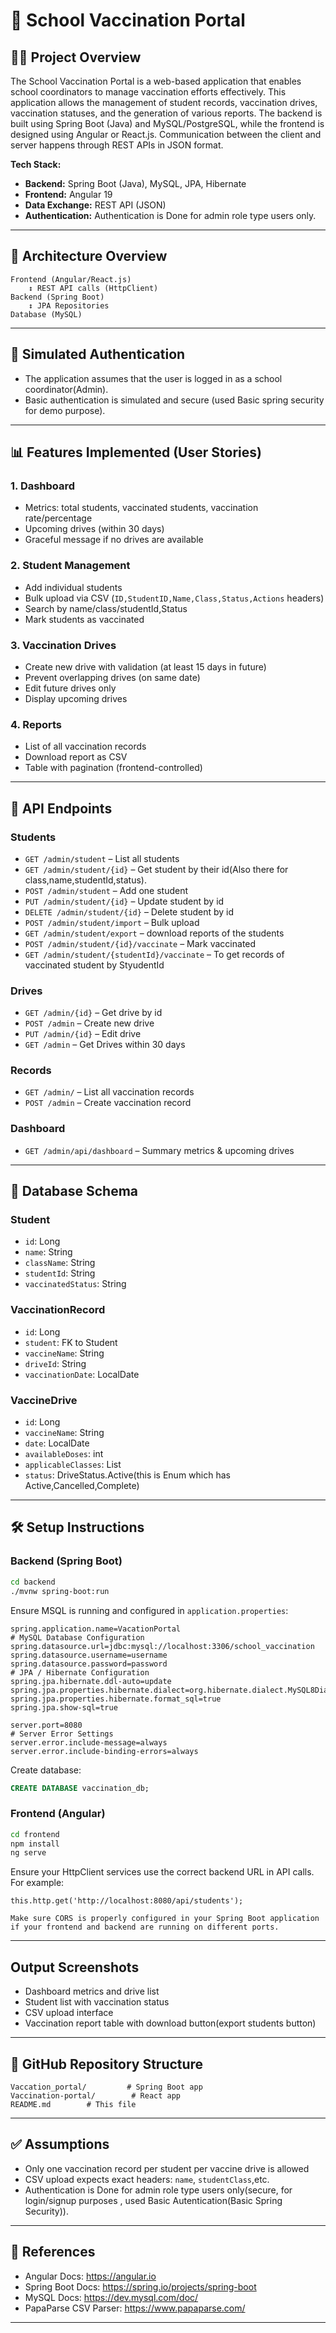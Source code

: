 # 📘 School Vaccination Portal

## 👨‍🏫 Project Overview

The School Vaccination Portal is a web-based application that enables school coordinators to manage vaccination efforts effectively. This application allows the management of student records, vaccination drives, vaccination statuses, and the generation of various reports. The backend is built using Spring Boot (Java) and MySQL/PostgreSQL, while the frontend is designed using Angular or React.js. Communication between the client and server happens through REST APIs in JSON format.

**Tech Stack:**

* **Backend:** Spring Boot (Java), MySQL, JPA, Hibernate
* **Frontend:** Angular 19
* **Data Exchange:** REST API (JSON)
* **Authentication:** Authentication is Done for admin role type users only.

---

## 🧱 Architecture Overview

```
Frontend (Angular/React.js)
    ↕ REST API calls (HttpClient)
Backend (Spring Boot)
    ↕ JPA Repositories
Database (MySQL)

```

---

## 🔐 Simulated Authentication

* The application assumes that the user is logged in as a school coordinator(Admin).
* Basic authentication is simulated and secure (used Basic spring security for demo purpose).

---

## 📊 Features Implemented (User Stories)

### 1. Dashboard

* Metrics: total students, vaccinated students, vaccination rate/percentage
* Upcoming drives (within 30 days)
* Graceful message if no drives are available

### 2. Student Management

* Add individual students
* Bulk upload via CSV (`ID,StudentID,Name,Class,Status,Actions` headers)
* Search by name/class/studentId,Status
* Mark students as vaccinated

### 3. Vaccination Drives

* Create new drive with validation (at least 15 days in future)
* Prevent overlapping drives (on same date)
* Edit future drives only
* Display upcoming drives

### 4. Reports

* List of all vaccination records
* Download report as CSV
* Table with pagination (frontend-controlled)

---

## 🧪 API Endpoints

### Students

* `GET /admin/student` – List all students
* `GET /admin/student/{id}` – Get student by their id(Also there for class,name,studentId,status).
* `POST /admin/student` – Add one student
* `PUT /admin/student/{id}` – Update student by id 
* `DELETE /admin/student/{id}` – Delete student by id 
* `POST /admin/student/import` – Bulk upload
* `GET /admin/student/export` – download reports of the students 
* `POST /admin/student/{id}/vaccinate` – Mark vaccinated
* `GET /admin/student/{studentId}/vaccinate` – To get records of vaccinated student by StyudentId

### Drives

* `GET /admin/{id}` – Get drive by id
* `POST /admin` – Create new drive
* `PUT /admin/{id}` – Edit drive
* `GET /admin` – Get Drives within 30 days

### Records

* `GET /admin/` – List all vaccination records
* `POST /admin` – Create vaccination record

### Dashboard

* `GET /admin/api/dashboard` – Summary metrics & upcoming drives

---

## 🧾 Database Schema

### Student

* `id`: Long
* `name`: String
* `className`: String
* `studentId`: String
* `vaccinatedStatus`: String

### VaccinationRecord

* `id`: Long
* `student`: FK to Student
* `vaccineName`: String
* `driveId`: String
* `vaccinationDate`: LocalDate

### VaccineDrive

* `id`: Long
* `vaccineName`: String
* `date`: LocalDate
* `availableDoses`: int
* `applicableClasses`: List<String>
* `status`: DriveStatus.Active(this is Enum which has Active,Cancelled,Complete)



---

## 🛠 Setup Instructions

### Backend (Spring Boot)

```bash
cd backend
./mvnw spring-boot:run
```

Ensure MSQL is running and configured in `application.properties`:

```properties
spring.application.name=VacationPortal
# MySQL Database Configuration
spring.datasource.url=jdbc:mysql://localhost:3306/school_vaccination
spring.datasource.username=username
spring.datasource.password=password
# JPA / Hibernate Configuration
spring.jpa.hibernate.ddl-auto=update
spring.jpa.properties.hibernate.dialect=org.hibernate.dialect.MySQL8Dialect
spring.jpa.properties.hibernate.format_sql=true
spring.jpa.show-sql=true

server.port=8080
# Server Error Settings
server.error.include-message=always
server.error.include-binding-errors=always

```

Create database:

```sql
CREATE DATABASE vaccination_db;
```

### Frontend (Angular)

```bash
cd frontend
npm install
ng serve
```

Ensure your HttpClient services use the correct backend URL in API calls. For example:

```// Example API call without proxy
this.http.get('http://localhost:8080/api/students');

Make sure CORS is properly configured in your Spring Boot application if your frontend and backend are running on different ports.

```

---

## Output Screenshots 

* Dashboard metrics and drive list
* Student list with vaccination status
* CSV upload interface
* Vaccination report table with download button(export students button)


---

## 🔗 GitHub Repository Structure

```
Vaccation_portal/         # Spring Boot app
Vaccination-portal/        # React app
README.md        # This file
```

---

## ✅ Assumptions

* Only one vaccination record per student per vaccine drive is allowed
* CSV upload expects exact headers: `name`, `studentClass`,etc.
* Authentication is Done for admin role type users only(secure, for login/signup purposes , used Basic Autentication(Basic Spring Security)).

---

## 📌 References

* Angular Docs: https://angular.io
* Spring Boot Docs: https://spring.io/projects/spring-boot
* MySQL Docs: https://dev.mysql.com/doc/
* PapaParse CSV Parser: https://www.papaparse.com/



---



